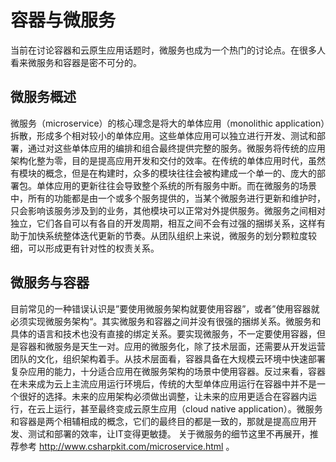 # 容器与微服务
当前在讨论容器和云原生应用话题时，微服务也成为一个热门的讨论点。在很多人看来微服务和容器是密不可分的。

## 微服务概述
微服务（microservice）的核心理念是将大的单体应用（monolithic application）拆散，形成多个相对较小的单体应用。这些单体应用可以独立进行开发、测试和部署，通过对这些单体应用的编排和组合最终提供完整的服务。微服务将传统的应用架构化整为零，目的是提高应用开发和交付的效率。在传统的单体应用时代，虽然有模块的概念，但是在构建时，众多的模块往往会被构建成一个单一的、庞大的部署包。单体应用的更新往往会导致整个系统的所有服务中断。而在微服务的场景中，所有的功能都是由一个或多个服务提供的，当某个微服务进行更新和维护时，只会影响该服务涉及到的业务，其他模块可以正常对外提供服务。微服务之间相对独立，它们各自可以有各自的开发周期，相互之间不会有过强的捆绑关系，这样有助于加快系统整体迭代更新的节奏。从团队组织上来说，微服务的划分颗粒度较细，可以形成更有针对性的权责关系。



## 微服务与容器
目前常见的一种错误认识是”要使用微服务架构就要使用容器”，或者”使用容器就必须实现微服务架构“。其实微服务和容器之间并没有很强的捆绑关系。微服务和具体的语言和技术也没有直接的绑定关系。要实现微服务，不一定要使用容器，但是容器和微服务是天生一对。应用的微服务化，除了技术层面，还需要从开发运营团队的文化，组织架构着手。从技术层面看，容器具备在大规模云环境中快速部署复杂应用的能力，十分适合应用在微服务架构的场景中使用容器。反过来看，容器在未来成为云上主流应用运行环境后，传统的大型单体应用运行在容器中并不是一个很好的选择。未来的应用架构必须做出调整，让未来的应用更适合在容器内运行，在云上运行，甚至最终变成云原生应用（cloud native application）。微服务和容器是两个相辅相成的概念，它们的最终目的都是一致的，那就是提高应用开发、测试和部署的效率，让IT变得更敏捷。
关于微服务的细节这里不再展开，推荐参考 http://www.csharpkit.com/microservice.html 。